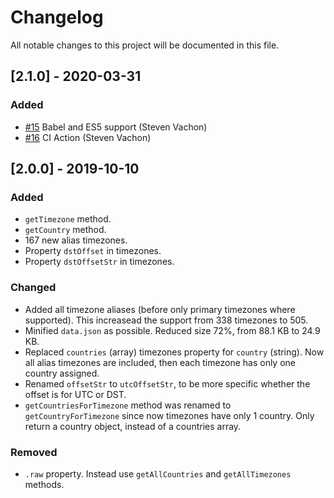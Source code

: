 # Changelog
All notable changes to this project will be documented in this file.

## [2.1.0] - 2020-03-31
### Added
- [#15](https://github.com/manuelmhtr/countries-and-timezones/pull/15) Babel and ES5 support (Steven Vachon)
- [#16](https://github.com/manuelmhtr/countries-and-timezones/pull/16) CI Action (Steven Vachon)


## [2.0.0] - 2019-10-10
### Added
- `getTimezone` method.
- `getCountry` method.
- 167 new alias timezones.
- Property `dstOffset` in timezones.
- Property `dstOffsetStr` in timezones.

### Changed
- Added all timezone aliases (before only primary timezones where supported). This increasead the support from 338 timezones to 505.
- Minified `data.json` as possible. Reduced size 72%, from 88.1 KB to 24.9 KB.
- Replaced `countries` (array) timezones property for `country` (string). Now all alias timezones are included, then each timezone has only one country assigned.
- Renamed `offsetStr` to `utcOffsetStr`, to be more specific whether the offset is for UTC or DST.
- `getCountriesForTimezone` method was renamed to `getCountryForTimezone` since now timezones have only 1 country. Only return a country object, instead of a countries array.

### Removed
- `.raw` property. Instead use `getAllCountries` and `getAllTimezones` methods.

